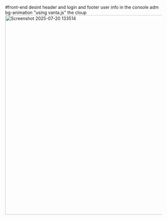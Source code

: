 #front-end desint
header and login and footer
user info in the console adm
bg-animation "using vanta.js" the cloup 
<img width="1365" height="640" alt="Screenshot 2025-07-20 133514" src="https://github.com/user-attachments/assets/1932537e-ade6-47f2-9feb-c8d72746bd36" />
